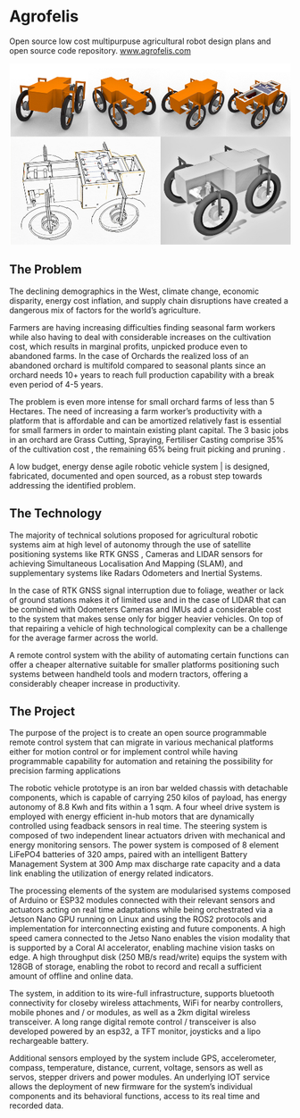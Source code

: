 # Agrofelis

Open source low cost multipurpuse agricultural robot design plans and open source code repository. www.agrofelis.com

![Robotic Vehicle](introduction/figures/figureA.jpg)

## The Problem 

The declining demographics in the West, climate change, economic disparity, energy cost inflation, and supply chain disruptions have created a dangerous mix of factors for the world’s agriculture. 

Farmers are having increasing difficulties finding seasonal farm workers while also having to deal with considerable increases on the cultivation cost, which results in marginal profits, unpicked produce even to abandoned farms. In the case of Orchards the realized loss of an abandoned orchard is multifold compared to seasonal plants since an orchard needs 10+ years to reach full production capability with a break even period of 4-5 years. 

The problem is even more intense for small orchard farms of less than 5 Hectares. The need of increasing a farm worker’s productivity with a platform that is affordable and can be amortized relatively fast is essential for small farmers in order to maintain existing plant capital. The 3 basic jobs in an orchard are Grass Cutting, Spraying, Fertiliser Casting comprise 35% of the cultivation cost , the remaining 65% being fruit picking and pruning . 

A low budget, energy dense agile robotic vehicle system | is designed, fabricated, documented and open sourced, as a robust step towards addressing the identified problem.
  
## The Technology 

The majority of technical solutions proposed for agricultural robotic systems aim at high level of autonomy through the use of satellite positioning systems like RTK GNSS , Cameras and LIDAR sensors for achieving Simultaneous Localisation And Mapping (SLAM), and supplementary systems like Radars Odometers and Inertial Systems.   

In the case of RTK GNSS signal interruption due to foliage, weather or lack of ground stations makes it of limited use and in the case of LIDAR that can be combined with Odometers Cameras and IMUs add a considerable cost to the system that makes sense only for bigger heavier vehicles. On top of that repairing a vehicle of high technological complexity can be a challenge for the average farmer across the world.

A remote control system with the ability of automating certain functions can offer a cheaper alternative suitable for smaller platforms positioning such systems between handheld tools and modern tractors, offering a considerably cheaper increase in productivity. 


## The Project 

The purpose of the project is to create an open source programmable remote control system that can migrate in various mechanical platforms either for motion control or for implement control while having programmable capability for automation and retaining the possibility for precision farming applications

The robotic vehicle prototype is an iron bar welded chassis with detachable components, which is capable of carrying 250 kilos of payload, has energy autonomy of 8.8 Kwh and fits within a 1 sqm. A four wheel drive system is employed with energy efficient in-hub motors that are dynamically controlled using feadback sensors in real time. The steering system is composed of two independent linear actuators driven with mechanical and energy monitoring sensors. The power system is composed of 8 element LiFePO4 batteries of 320 amps, paired with an intelligent Battery Management System at 300 Amp max discharge rate capacity and a data link enabling the utilization of energy related indicators. 

The processing elements of the system are modularised systems composed of Arduino or ESP32 modules connected with their relevant sensors and actuators acting on real time adaptations while being orchestrated via a Jetson Nano GPU running on Linux and using the ROS2 protocols and implementation for interconnecting existing and future components. A high speed camera connected to the Jetso Nano enables the vision modality that is supported by a Coral AI accelerator, enabling machine vision tasks on edge. A high throughput disk (250 MB/s read/write) equips the system with 128GB of storage, enabling the robot to record and recall a sufficient amount of offline and online data. 

The system, in addition to its wire-full infrastructure, supports bluetooth connectivity for closeby wireless attachments, WiFi for nearby controllers, mobile phones and / or modules, as well as a 2km digital wireless transceiver. A long range digital remote control / transceiver is also developed powered by an esp32, a TFT monitor, joysticks and a lipo rechargeable battery. 

Additional sensors employed by the system include GPS, accelerometer, compass, temperature, distance, current, voltage, sensors as well as servos, stepper drivers and power modules. An underlying IOT service allows the deployment of new firmware for the system’s individual components and its behavioral functions, access to its real time and recorded data.

